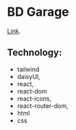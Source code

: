 # BD Garage

[Link](https://bd-garage.vercel.app/).

## Technology:

- tailwind
- daisyUI,
- react,
- react-dom
- react-icons,
- react-router-dom,
- html
- css

<!-- 0000 -->
